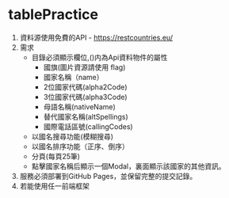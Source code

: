 # tablePractice
1. 資料源使用免費的API - https://restcountries.eu/
2. 需求
	- 目錄必須顯示欄位,()内為Api資料物件的屬性
		- 國旗(圖片資源請使用 flag)
		- 國家名稱（name）
		- 2位國家代碼(alpha2Code)
		- 3位國家代碼(alpha3Code)
		- 母語名稱(nativeName)
		- 替代國家名稱(altSpellings)
		- 國際電話區號(callingCodes)
	- 以國名搜尋功能(模糊搜尋)
	- 以國名排序功能（正序、倒序）
	- 分頁(每頁25筆)
	- 點擊國家名稱后顯示一個Modal，裏面顯示該國家的其他資訊。
3. 服務必須部署到GitHub Pages，並保留完整的提交記錄。
4. 若能使用任一前端框架
